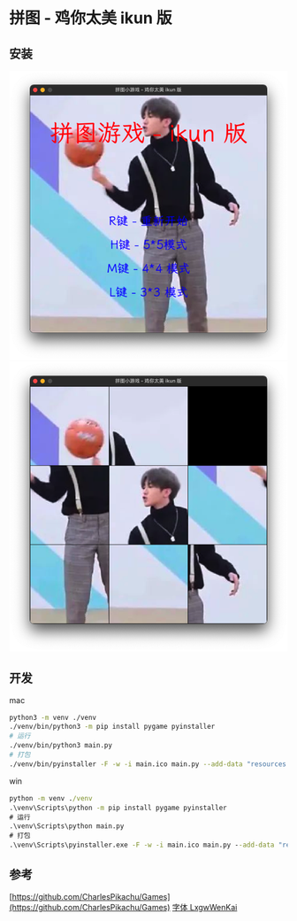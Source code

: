 # 拼图 - 鸡你太美 ikun 版

## 安装

![start](readme_assets/start.png)
![game1](readme_assets/game.png)

## 开发

mac

```bash
python3 -m venv ./venv
./venv/bin/python3 -m pip install pygame pyinstaller
# 运行
./venv/bin/python3 main.py
# 打包
./venv/bin/pyinstaller -F -w -i main.ico main.py --add-data "resources:resources" -n ikun
```

win

```cmd
python -m venv ./venv
.\venv\Scripts\python -m pip install pygame pyinstaller
# 运行
.\venv\Scripts\python main.py
# 打包
.\venv\Scripts\pyinstaller.exe -F -w -i main.ico main.py --add-data "resources;resources" -n ikun
```

## 参考

[https://github.com/CharlesPikachu/Games](https://github.com/CharlesPikachu/Games)
[字体 LxgwWenKai](https://github.com/lxgw/LxgwWenKai/releases/tag/v1.245.1)
